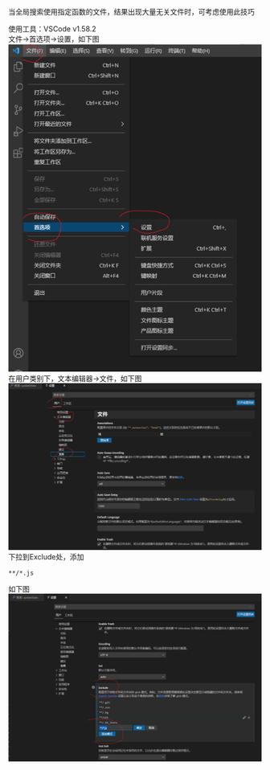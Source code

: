 当全局搜索使用指定函数的文件，结果出现大量无关文件时，可考虑使用此技巧

使用工具：VSCode v1.58.2  
文件->首选项->设置，如下图  
![image](./pic/1.png)  
在用户类别下，文本编辑器->文件，如下图  
![image](./pic/2.png)  
下拉到Exclude处，添加  
```
**/*.js
```
如下图  
![image](./pic/3.png)  
